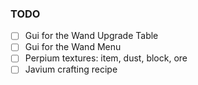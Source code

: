  ### TODO
 
 - [ ] Gui for the Wand Upgrade Table
 - [ ] Gui for the Wand Menu
 - [ ] Perpium textures: item, dust, block, ore
 - [ ] Javium crafting recipe 
